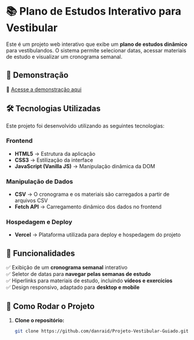 # 📚 Plano de Estudos Interativo para Vestibular  

Este é um projeto web interativo que exibe um **plano de estudos dinâmico** para vestibulandos. O sistema permite selecionar datas, acessar materiais de estudo e visualizar um cronograma semanal.  

## 🚀 Demonstração  
🔗 [Acesse a demonstração aqui](https://projeto-vestibular-guiado.vercel.app/)  

## 🛠 Tecnologias Utilizadas  
Este projeto foi desenvolvido utilizando as seguintes tecnologias:  

### **Frontend**  
- **HTML5** → Estrutura da aplicação  
- **CSS3** → Estilização da interface  
- **JavaScript (Vanilla JS)** → Manipulação dinâmica da DOM  

### **Manipulação de Dados**  
- **CSV** → O cronograma e os materiais são carregados a partir de arquivos CSV  
- **Fetch API** → Carregamento dinâmico dos dados no frontend  

### **Hospedagem e Deploy**  
- **Vercel** → Plataforma utilizada para deploy e hospedagem do projeto  

## 📌 Funcionalidades  
✅ Exibição de um **cronograma semanal** interativo  
✅ Seletor de datas para **navegar pelas semanas de estudo**  
✅ Hiperlinks para materiais de estudo, incluindo **vídeos e exercícios**  
✅ Design responsivo, adaptado para **desktop e mobile**  

## 🎯 Como Rodar o Projeto  
1. **Clone o repositório:**  
   ```bash
   git clone https://github.com/danraid/Projeto-Vestibular-Guiado.git
